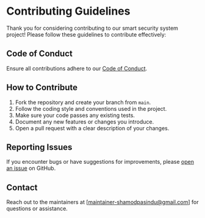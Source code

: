 # Contributing Guidelines

Thank you for considering contributing to our smart security system project! Please follow these guidelines to contribute effectively:

## Code of Conduct
Ensure all contributions adhere to our [Code of Conduct](link-to-code-of-conduct.md).

## How to Contribute
1. Fork the repository and create your branch from `main`.
2. Follow the coding style and conventions used in the project.
3. Make sure your code passes any existing tests.
4. Document any new features or changes you introduce.
5. Open a pull request with a clear description of your changes.

## Reporting Issues
If you encounter bugs or have suggestions for improvements, please [open an issue](link-to-issue-tracker) on GitHub.

## Contact
Reach out to the maintainers at [maintainer-shamodpasindu@gmail.com] for questions or assistance.

